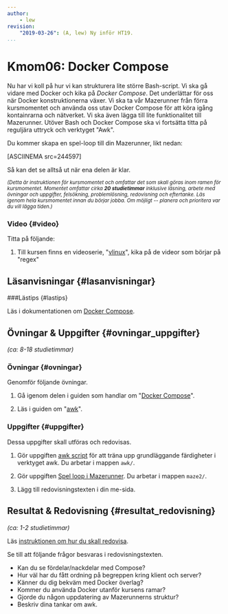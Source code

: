 ```yaml
---
author:
    - lew
revision:
    "2019-03-26": (A, lew) Ny inför HT19.
...
```

Kmom06: Docker Compose
==================================

Nu har vi koll på hur vi kan strukturera lite större Bash-script. Vi ska gå vidare med Docker och kika på *Docker Compose*. Det underlättar för oss när Docker konstruktionerna växer. Vi ska ta vår Mazerunner från förra kursmomentet och använda oss utav Docker Compose för att köra igång kontainrarna och nätverket. Vi ska även lägga till lite funktionalitet till Mazerunner. Utöver Bash och Docker Compose ska vi fortsätta titta på reguljära uttryck och verktyget "Awk".

<!--more-->

Du kommer skapa en spel-loop till din Mazerunner, likt nedan:

[ASCIINEMA src=244597]

Så kan det se alltså ut när ena delen är klar.



<small><i>(Detta är instruktionen för kursmomentet och omfattar det som skall göras inom ramen för kursmomentet. Momentet omfattar cirka **20 studietimmar** inklusive läsning, arbete med övningar och uppgifter, felsökning, problemlösning, redovisning och eftertanke. Läs igenom hela kursmomentet innan du börjar jobba. Om möjligt -- planera och prioritera var du vill lägga tiden.)</i></small>


### Video  {#video}

Titta på följande:

1. Till kursen finns en videoserie, "[vlinux](https://www.youtube.com/watch?v=a2P26Zgy_mE&list=PLKtP9l5q3ce_WHGUiZfo9wr1C3aWaSYa7)", kika på de videor som börjar på "regex"



Läsanvisningar  {#lasanvisningar}
---------------------------------

###Lästips {#lastips}

Läs i dokumentationen om [Docker Compose](https://docs.docker.com/compose/).



Övningar & Uppgifter  {#ovningar_uppgifter}
-------------------------------------------

*(ca: 8-18 studietimmar)*



### Övningar {#ovningar}

Genomför följande övningar.

1. Gå igenom delen i guiden som handlar om "[Docker Compose](guide/docker/docker-compose)".

1. Läs i guiden om "[awk](guide/kom-igang-med-awk)".



### Uppgifter {#uppgifter}

Dessa uppgifter skall utföras och redovisas.

1. Gör uppgiften [awk script](uppgift/vlinux-awk) för att träna upp grundläggande färdigheter i verktyget awk. Du arbetar i mappen `awk/`.

1. Gör uppgiften [Spel loop i Mazerunner](uppgift/mazerunner-loop). Du arbetar i mappen `maze2/`.

1. Lägg till redovisningstexten i din me-sida.



Resultat & Redovisning  {#resultat_redovisning}
-----------------------------------------------

*(ca: 1-2 studietimmar)*

Läs [instruktionen om hur du skall redovisa](./../redovisa).

Se till att följande frågor besvaras i redovisningstexten.

* Kan du se fördelar/nackdelar med Compose?
* Hur väl har du fått ordning på begreppen kring klient och server?
* Känner du dig bekväm med Docker överlag?
* Kommer du använda Docker utanför kursens ramar?
* Gjorde du någon uppdatering av Mazerunnerns struktur?
* Beskriv dina tankar om awk.
